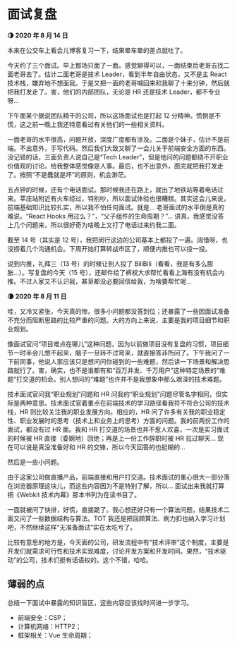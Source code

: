 # 面试复盘

**🌗 2020 年 8 月 14 日**

本来在公交车上看会儿博客复习一下，结果晕车晕的差点就吐了。

今天约了三个面试。早上那场只面了一面。感觉聊得可以，一面结束后老哥去找二面老哥去了。估计二面老哥是技术 Leader，看到半年自由状态，又不是主 React 技术栈，嫌弃地不想面我。于是又把一面的老哥喊回来和我聊了十来分钟，然后就把我打发走了。害，他们的内部团队，无论是 HR 还是技术 Leader，都不专业呀...

下午面某个据说团队精干的公司，所以这场面试也是打起 12 分精神。慌倒是不慌，这之前一晚上我还特意看过有关他们的一些相关资料。

一面老哥的水平很高，问题开放，深度广度都有涉及。二面是个妹子，估计不是前端。不出意外，手写代码。然后我们大致又聊了一会儿关于前端安全方面的东西。没记错的话，三面负责人说自己是“Tech Leader”，但是他问的问题都绕不开职业价值观的讨论。给我整体感觉像是人事。最后，也不出意外，面完就把我打发走了。按照“不是蠢就是坏”的原则，机会渺茫。

五点钟的时候，还有个电话面试。那时候我还在路上，就出了地铁站等着电话过来。莘庄站附近有火车经过，特别吵，所以面试体验也很糟糕。其实这会儿来说，前端基础知识比较扎实，所以我不怕任何面试。就是... 老哥面试的水平倒是真的难说。“React Hooks 用过么？”，“父子组件的生命周期？”... 讲真，我感觉没答上几个问题来，所以很好奇为啥晚上又打了电话过来约我二面。

截至 14 号（其实是 12 号），我把闵行这边的公司基本上都投了一遍。阔惜呀，也没捞着几个沟通机会。下周开始打算转战市区了，顺便内推也可以投一投。

说到内推，礼拜三（13 号）的时候让别人投了 BiliBili（看看，我是有多么膨胀...）。写复盘的今天（15 号），还邮件给了裤衩大求帮忙看看上海有没有机会内推。不过人家又不认识我，甚至都没必要回信给我，为啥要帮忙呢...

**🌘 2020 年 8 月 11 日**

哇，又冷又紧张，今天真的惨。很多小问题都没答到位；还暴露了一些因面试准备不充分而阻断思路的比较严重的问题。大的方向上来说，主要是我的项目细节和职业规划。

像面试官问“项目难点在哪儿”这种问题，因为以前做项目没有复盘的习惯，项目细节一时半会儿想不起来，脑子一旦转不过弯来，就直接答非所问了。下午我问了一下前同事，他说人家应该只是想问问你碰到的一些难题，然后讲一下场景和解决思路就行了。害，确实，也不是谁都有和“百万并发、千万用户”这种特定场景的“难题”打交道的机会。别人想问的“难题”也许并不是我想象中那么艰深的技术难题。

技术面试官问我“职业规划”问题和 HR 问我的“职业规划”问题尽管名字相同，但实际是两种意思。技术面试官着重点在前端技术的学习路径看我符不符合公司的技术栈，HR 则比较关注我的职业发展方向。相应的，HR 问了许多有关我的职业稳定性、职业发展时的思考（技术上和业务上的思考）方面的问题。我的前两份工作的面试，都没有过 HR 面。我和 HR 打交道的场景也并不惹人欢喜，一次是实习面试的时候被 HR 直接（委婉地）回绝；再是上一份工作辞职时被 HR 拉过聊天... 现在可以说是真没准备好和 HR 的交锋，所以今天回答的也挺糊的...

然后是一些小问题。

由于这家公司做直播产品，前端直接和用户打交道。技术面试的重心很大一部分落在浏览器原理这块儿，而这些内容因为不是特别了解，所以... 面试出来我就打算把《Webkit 技术内幕》那本书列为在读书目了。

一面就被问了快排，好慌，直接跪了。我心想还好只有一个算法问题，结果技术二面又问了一些数据结构与算法。TOT 我还是把回顾算法、刷力扣也纳入学习计划吧，不然继续这样“无准备面试”实在太吃亏了。

比较有意思的地方是，今天面的公司，研发流程中有“技术评审”这个制度，主要是开发们就需求可行性和技术实现难度，讨论开发方案和开发时间。果然，“技术驱动”的公司，技术们挺有话语权的。这个不错，哈哈。

## 薄弱的点

总结一下面试中暴露的知识盲区，这些内容应该找时间进一步学习。

- 前端安全：CSP；
- 计算机网络：HTTP2；
- 框架相关：Vue 生命周期；
